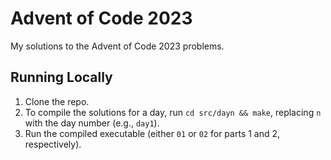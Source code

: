 # Advent of Code 2023

My solutions to the Advent of Code 2023 problems.

## Running Locally

1. Clone the repo.
2. To compile the solutions for a day, run `cd src/dayn && make`, replacing `n` with the day number (e.g., `day1`).
3. Run the compiled executable (either `01` or `02` for parts 1 and 2, respectively).
